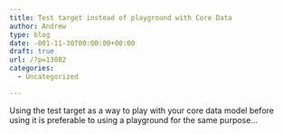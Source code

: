 ```yaml
---
title: Test target instead of playground with Core Data
author: Andrew
type: blog
date: -001-11-30T00:00:00+00:00
draft: true
url: /?p=13082
categories:
  - Uncategorized

---
```

Using the test target as a way to play with your core data model before using it is preferable to using a playground for the same purpose&#8230;